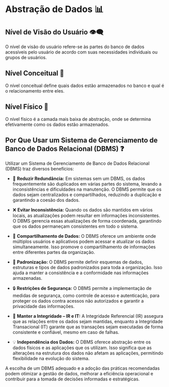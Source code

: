 # Abstração de Dados 📊

## Nível de Visão do Usuário 👁️‍🗨️

O nível de visão do usuário refere-se às partes do banco de dados acessíveis pelo usuário de acordo com suas necessidades individuais ou grupos de usuários.

## Nível Conceitual 🧠

O nível conceitual define quais dados estão armazenados no banco e qual é o relacionamento entre eles.

## Nível Físico 💽

O nível físico é a camada mais baixa de abstração, onde se determina efetivamente como os dados estão armazenados.


## Por Que Usar um Sistema de Gerenciamento de Banco de Dados Relacional (DBMS) ❓


Utilizar um Sistema de Gerenciamento de Banco de Dados Relacional (DBMS) traz diversos benefícios:

- 🔁 **Reduzir Redundância:** Em sistemas sem um DBMS, os dados frequentemente são duplicados em várias partes do sistema, levando a inconsistências e dificuldades na manutenção. O DBMS permite que os dados sejam centralizados e compartilhados, reduzindo a duplicação e garantindo a coesão dos dados.

- ❌ **Evitar Inconsistência:** Quando os dados são mantidos em vários locais, as atualizações podem resultar em informações inconsistentes. O DBMS gerencia essas atualizações de forma coordenada, garantindo que os dados permaneçam consistentes em todo o sistema.

- 🔄 **Compartilhamento de Dados:** O DBMS oferece um ambiente onde múltiplos usuários e aplicativos podem acessar e atualizar os dados simultaneamente. Isso promove o compartilhamento de informações entre diferentes partes da organização.

- 📏 **Padronização:** O DBMS permite definir esquemas de dados, estruturas e tipos de dados padronizados para toda a organização. Isso ajuda a manter a consistência e a conformidade nas informações armazenadas.

- 🔒 **Restrições de Segurança:** O DBMS permite a implementação de medidas de segurança, como controle de acesso e autenticação, para proteger os dados contra acessos não autorizados e garantir a privacidade das informações.

- 🧩 **Manter a Integridade – IR e IT:** A Integridade Referencial (IR) assegura que as relações entre os dados sejam mantidas, enquanto a Integridade Transacional (IT) garante que as transações sejam executadas de forma consistente e confiável, mesmo em caso de falhas.

- 💡 **Independência dos Dados:** O DBMS oferece abstração entre os dados físicos e as aplicações que os utilizam. Isso significa que as alterações na estrutura dos dados não afetam as aplicações, permitindo flexibilidade na evolução do sistema.

A escolha de um DBMS adequado e a adoção das práticas recomendadas podem otimizar a gestão de dados, melhorar a eficiência operacional e contribuir para a tomada de decisões informadas e estratégicas.

